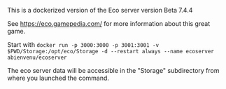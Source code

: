This is a dockerized version of the Eco server version Beta 7.4.4

See https://eco.gamepedia.com/ for more information about this great game.

Start with `docker run -p 3000:3000 -p 3001:3001 -v $PWD/Storage:/opt/eco/Storage -d --restart always --name ecoserver abienvenu/ecoserver`

The eco server data will be accessible in the "Storage" subdirectory from where you launched the command.
